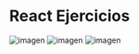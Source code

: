 # React Ejercicios
![imagen](https://user-images.githubusercontent.com/52834318/173164401-1f3cc66c-9e0e-43e9-ab29-8ee3258115be.png)
![imagen](https://user-images.githubusercontent.com/52834318/173164414-796d17b4-6320-4eb0-a237-2a9e19bd82f4.png)
![imagen](https://user-images.githubusercontent.com/52834318/172968381-b27b127e-d7b0-4e70-93af-771378c7a6b9.png)
